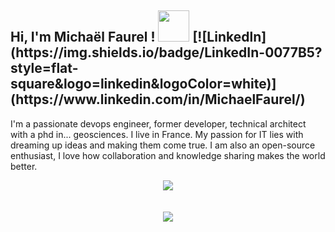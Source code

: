 <h2> Hi, I'm Michaël Faurel ! <img src="https://media.giphy.com/media/WUlplcMpOCEmTGBtBW/giphy.gif" width="50"> [![Linkedln](https://img.shields.io/badge/LinkedIn-0077B5?style=flat-square&logo=linkedin&logoColor=white)](https://www.linkedin.com/in/MichaelFaurel/)</h2>

I'm a passionate devops engineer, former developer, technical architect with a phd in... geosciences. I live in France. My passion for IT lies with dreaming up ideas and making them come true. I am also an open-source enthusiast, I love how collaboration and knowledge sharing makes the world better. 




<div align="center" >
  <img align="center" src="https://github-profile-trophy.vercel.app/?username=mfaurel&theme=flat&margin-w=20&no-frame=true" />
  <br /><br /><br />
  <img align="center" src="https://github-readme-stats.vercel.app/api?username=mfaurel&show_icons=true" />
</div>

